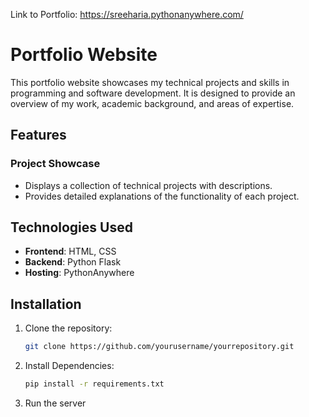 Link to Portfolio: https://sreeharia.pythonanywhere.com/

# Portfolio Website  

This portfolio website showcases my technical projects and skills in programming and software development. It is designed to provide an overview of my work, academic background, and areas of expertise.  

## Features  

###  **Project Showcase**  
- Displays a collection of technical projects with descriptions. 
- Provides detailed explanations of the functionality of each project.  

## Technologies Used  

- **Frontend**: HTML, CSS  
- **Backend**: Python Flask  
- **Hosting**: PythonAnywhere  

## Installation  

1. Clone the repository:  
   ```bash  
   git clone https://github.com/yourusername/yourrepository.git
2. Install Dependencies:  
   ```bash  
   pip install -r requirements.txt
3. Run the server 
